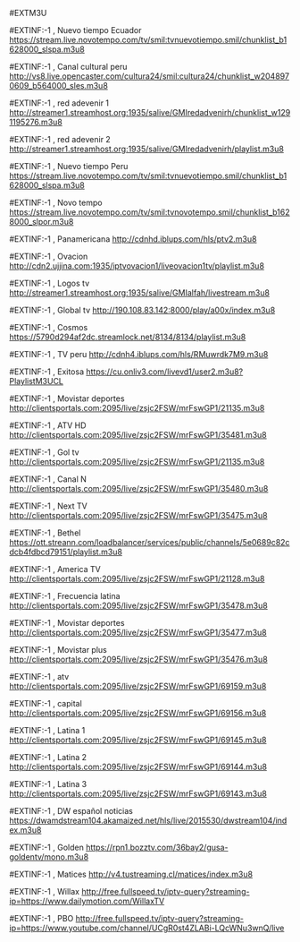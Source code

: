 #EXTM3U


#EXTINF:-1 , Nuevo tiempo Ecuador
https://stream.live.novotempo.com/tv/smil:tvnuevotiempo.smil/chunklist_b1628000_slspa.m3u8


#EXTINF:-1 , Canal cultural peru
http://vs8.live.opencaster.com/cultura24/smil:cultura24/chunklist_w2048970609_b564000_sles.m3u8


#EXTINF:-1 , red adevenir 1
http://streamer1.streamhost.org:1935/salive/GMIredadvenirh/chunklist_w1291195276.m3u8 


#EXTINF:-1 , red adevenir 2
http://streamer1.streamhost.org:1935/salive/GMIredadvenirh/playlist.m3u8


#EXTINF:-1 , Nuevo tiempo Peru
https://stream.live.novotempo.com/tv/smil:tvnuevotiempo.smil/chunklist_b1628000_slspa.m3u8


#EXTINF:-1 , Novo tempo
https://stream.live.novotempo.com/tv/smil:tvnovotempo.smil/chunklist_b1628000_slpor.m3u8


#EXTINF:-1 , Panamericana
http://cdnhd.iblups.com/hls/ptv2.m3u8


#EXTINF:-1 , Ovacion
http://cdn2.ujjina.com:1935/iptvovacion1/liveovacion1tv/playlist.m3u8

#EXTINF:-1 , Logos tv
http://streamer1.streamhost.org:1935/salive/GMIalfah/livestream.m3u8


#EXTINF:-1 , Global tv
http://190.108.83.142:8000/play/a00x/index.m3u8


#EXTINF:-1 , Cosmos
https://5790d294af2dc.streamlock.net/8134/8134/playlist.m3u8

#EXTINF:-1 , TV peru
http://cdnh4.iblups.com/hls/RMuwrdk7M9.m3u8

#EXTINF:-1 , Exitosa
https://cu.onliv3.com/livevd1/user2.m3u8?PlaylistM3UCL

#EXTINF:-1 , Movistar deportes
http://clientsportals.com:2095/live/zsjc2FSW/mrFswGP1/21135.m3u8

#EXTINF:-1 , ATV HD
http://clientsportals.com:2095/live/zsjc2FSW/mrFswGP1/35481.m3u8

#EXTINF:-1 , Gol tv
http://clientsportals.com:2095/live/zsjc2FSW/mrFswGP1/21135.m3u8

#EXTINF:-1 , Canal N
http://clientsportals.com:2095/live/zsjc2FSW/mrFswGP1/35480.m3u8

#EXTINF:-1 , Next TV
http://clientsportals.com:2095/live/zsjc2FSW/mrFswGP1/35475.m3u8

#EXTINF:-1 , Bethel
https://ott.streann.com/loadbalancer/services/public/channels/5e0689c82cdcb4fdbcd79151/playlist.m3u8

#EXTINF:-1 , America TV
http://clientsportals.com:2095/live/zsjc2FSW/mrFswGP1/21128.m3u8

#EXTINF:-1 , Frecuencia latina
http://clientsportals.com:2095/live/zsjc2FSW/mrFswGP1/35478.m3u8

#EXTINF:-1 , Movistar deportes
http://clientsportals.com:2095/live/zsjc2FSW/mrFswGP1/35477.m3u8

#EXTINF:-1 , Movistar plus
http://clientsportals.com:2095/live/zsjc2FSW/mrFswGP1/35476.m3u8

#EXTINF:-1 , atv
http://clientsportals.com:2095/live/zsjc2FSW/mrFswGP1/69159.m3u8

#EXTINF:-1 , capital 
http://clientsportals.com:2095/live/zsjc2FSW/mrFswGP1/69156.m3u8

#EXTINF:-1 , Latina 1
http://clientsportals.com:2095/live/zsjc2FSW/mrFswGP1/69145.m3u8

#EXTINF:-1 , Latina 2
http://clientsportals.com:2095/live/zsjc2FSW/mrFswGP1/69144.m3u8

#EXTINF:-1 , Latina 3
http://clientsportals.com:2095/live/zsjc2FSW/mrFswGP1/69143.m3u8

#EXTINF:-1 , DW español noticias
https://dwamdstream104.akamaized.net/hls/live/2015530/dwstream104/index.m3u8

#EXTINF:-1 , Golden
https://rpn1.bozztv.com/36bay2/gusa-goldentv/mono.m3u8

#EXTINF:-1 , Matices
http://v4.tustreaming.cl/matices/index.m3u8

#EXTINF:-1 , Willax
http://free.fullspeed.tv/iptv-query?streaming-ip=https://www.dailymotion.com/WillaxTV

#EXTINF:-1 , PBO
http://free.fullspeed.tv/iptv-query?streaming-ip=https://www.youtube.com/channel/UCgR0st4ZLABi-LQcWNu3wnQ/live

